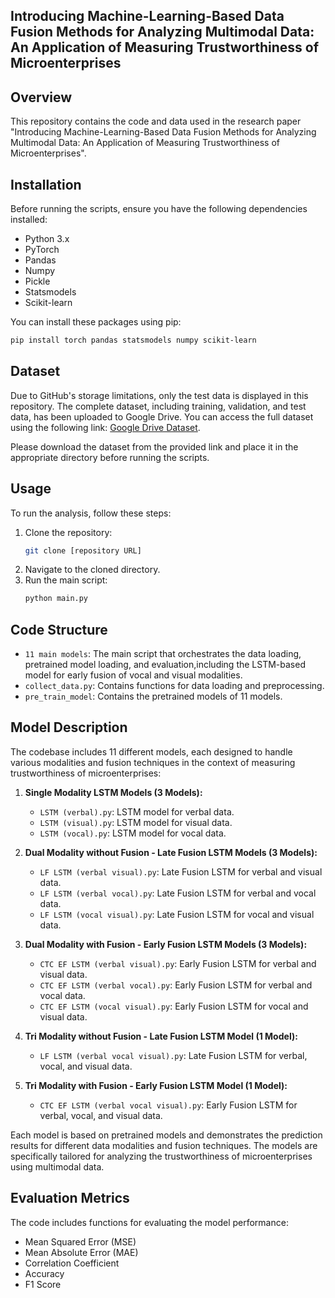 
## Introducing Machine-Learning-Based Data Fusion Methods for Analyzing Multimodal Data: An Application of Measuring Trustworthiness of Microenterprises

## Overview
This repository contains the code and data used in the research paper "Introducing Machine-Learning-Based Data Fusion Methods for Analyzing Multimodal Data: An Application of Measuring Trustworthiness of Microenterprises". 

## Installation
Before running the scripts, ensure you have the following dependencies installed:
- Python 3.x
- PyTorch
- Pandas
- Numpy
- Pickle
- Statsmodels
- Scikit-learn

You can install these packages using pip:
```bash
pip install torch pandas statsmodels numpy scikit-learn
```

## Dataset
Due to GitHub's storage limitations, only the test data is displayed in this repository. The complete dataset, including training, validation, and test data, has been uploaded to Google Drive. You can access the full dataset using the following link: [Google Drive Dataset](https://drive.google.com/drive/folders/1EpMjVBAh1d9Zh73QkjpChoufGOqxBgvt).

Please download the dataset from the provided link and place it in the appropriate directory before running the scripts.


## Usage
To run the analysis, follow these steps:
1. Clone the repository:
   ```bash
   git clone [repository URL]
   ```
2. Navigate to the cloned directory.
3. Run the main script:
   ```bash
   python main.py
   ```

## Code Structure
- `11 main models`: The main script that orchestrates the data loading,  pretrained model loading, and evaluation,including the LSTM-based model for early fusion of vocal and visual modalities.
- `collect_data.py`: Contains functions for data loading and preprocessing.
- `pre_train_model`: Contains the pretrained models of 11 models.
  

## Model Description
The codebase includes 11 different models, each designed to handle various modalities and fusion techniques in the context of measuring trustworthiness of microenterprises:

1. **Single Modality LSTM Models (3 Models):**
   - `LSTM (verbal).py`: LSTM model for verbal data.
   - `LSTM (visual).py`: LSTM model for visual data.
   - `LSTM (vocal).py`: LSTM model for vocal data.

2. **Dual Modality without Fusion - Late Fusion LSTM Models (3 Models):**
   - `LF LSTM (verbal visual).py`: Late Fusion LSTM for verbal and visual data.
   - `LF LSTM (verbal vocal).py`: Late Fusion LSTM for verbal and vocal data.
   - `LF LSTM (vocal visual).py`: Late Fusion LSTM for vocal and visual data.

3. **Dual Modality with Fusion - Early Fusion LSTM Models (3 Models):**
   - `CTC EF LSTM (verbal visual).py`: Early Fusion LSTM for verbal and visual data.
   - `CTC EF LSTM (verbal vocal).py`: Early Fusion LSTM for verbal and vocal data.
   - `CTC EF LSTM (vocal visual).py`: Early Fusion LSTM for vocal and visual data.

4. **Tri Modality without Fusion - Late Fusion LSTM Model (1 Model):**
   - `LF LSTM (verbal vocal visual).py`: Late Fusion LSTM for verbal, vocal, and visual data.

5. **Tri Modality with Fusion - Early Fusion LSTM Model (1 Model):**
   - `CTC EF LSTM (verbal vocal visual).py`: Early Fusion LSTM for verbal, vocal, and visual data.

Each model is based on pretrained models and demonstrates the prediction results for different data modalities and fusion techniques. The models are specifically tailored for analyzing the trustworthiness of microenterprises using multimodal data.


## Evaluation Metrics
The code includes functions for evaluating the model performance:
- Mean Squared Error (MSE)
- Mean Absolute Error (MAE)
- Correlation Coefficient
- Accuracy
- F1 Score


